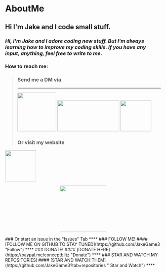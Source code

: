 # AboutMe
## Hi I'm Jake and I code small stuff.

### *Hi, I'm Jake and I adore coding new stuff. But I'm always learning how to improve my coding skills. If you have any input, anything, feel free to write to me.*

### How to reach me: <br>

> ### **Send me a DM via** <br>
> ****
>[<img src="https://media.giphy.com/media/Fo5y4K3GD3RYijvsCS/giphy.gif" width="125" height="125"/>](https://discordapp.com/users/601715164835741696 "Send me a MESSAGE via Discord")
>[<img src="https://media.giphy.com/media/iFgzUCWgxj7B22ik2K/giphy.gif" width="200" height="100"/>](https://www.reddit.com/user/JakeGame3 "Send me a MESSAGE via Reddit") 
>[<img src="https://techcrunch.com/wp-content/uploads/2014/06/twitter-rise.gif?w=1390&crop=1" width="100" height="100"/>](https://twitter.com/Jake_Game3 "Send me a MESSAGE via Twitter")<br>
> ### **Or visit my website**
[<img src="https://media.giphy.com/media/ZgTR3UQ9XAWDvqy9jv/giphy.gif" width="100" height="100"/>](https://jakegame.codes "VIEW MY WEBSITE!")
<p align="center">
  <img width="150" height="150" src="https://media.giphy.com/media/ZgTR3UQ9XAWDvqy9jv/giphy.gif">
</p>
### Or start an issue in the "Issues" Tab
****
### FOLLOW ME!
#### [FOLLOW ME ON GITHUB TO STAY TUNED](https://github.com/JakeGame3 "Follow")
****
### DONATE!
#### [DONATE HERE](https://paypal.me/conceptblitz "Donate")
****
### STAR AND WATCH MY REPOSITORIES!
#### [STAR AND WATCH THEM](https://github.com/JakeGame3?tab=repositories " Star and Watch")
****

